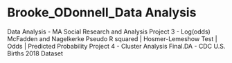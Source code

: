 # Brooke_ODonnell_Data Analysis
Data Analysis - MA Social Research and Analysis
Project 3 - Log(odds) McFadden and Nagelkerke Pseudo R squared | Hosmer-Lemeshow Test | Odds | Predicted Probability 
Project 4 - Cluster Analysis 
Final.DA - CDC U.S. Births 2018 Dataset 
